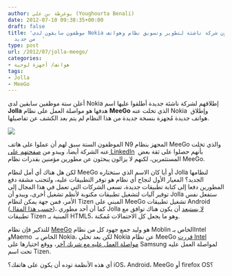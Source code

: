 ```yaml
---
author: يوغرطة بن علي (Youghourta Benali)
date: 2012-07-10 09:38:35+00:00
draft: false
title: 'موظفون سابقون لدى Nokia يُطلقون شركة ناشئة لتطوير وتسويق نظام وهواتف MeeGo
  من جديد  '
type: post
url: /2012/07/jolla-meego/
categories:
- هواتف/ أجهزة لوحية
tags:
- Jolla
- MeeGo
---
```


أعلن ستة موظفين سابقين لدى Nokia إطلاقهم لشركة ناشئة جديدة أطلقوا عليها اسم **Jolla** هدفها هو مواصلة العمل على نظام **MeeGo** الذي تخلت عنه Nokia  وإطلاق هواتف جديدة مُجهزة بنسخة جديدة من هذا النظام لم يتم بعد الكشف عن تفاصيلها.




[![](http://www.it-scoop.com/wp-content/uploads/2012/07/Jolla-Meego-e1341912776449.jpg)
](http://www.it-scoop.com/wp-content/uploads/2012/07/Jolla-Meego.jpg)




الموظفون الستة سبق لهم أن عملوا على هاتف N9 المجهز بنظام MeeGo والذي تخلت عنه الشركة أيضا، ويبدو من [صفحتهم على LinkedIn](http://www.linkedin.com/company/jolla)  بأنهم حصلوا على ثقة بعض المستثمرين، لكنهم لا يزالون يبحثون عن مطورين مؤمنين بقدرات نظام MeeGo.




لكن هل هناك أي أمل لنظام MeeGo أو أيا كان الاسم الذي ستختاره Jolla لنظامها الجديد؟ المعيار الأول لنجاح أي نظام هو توفر التطبيقات عليه، ولتجنب مشقة دفع المطورين دفعا إلى كتابة تطبيقات جديدة، تسعى الشركات التي تعمل في هذا المجال إلى توفير آليات لتشغيل تطبيقات مكتوبة لأنظم تشغيل أخرى، ويبدو أن Jolla ستفعل نفس الأمر، فمن جهة يمكن لنظام Tizen المبني على MeeGo تشغيل تطبيقات Android ([حسب هذا المقال](http://www.meegoexperts.com/2011/04/android-market-appears-commercial-meego-device-wetab-androidpit/))، كما أن أحد مطوري Jolla [لا يستبعد](https://twitter.com/JollaMobile/status/221880938722889728) أن يكون هناك توافق مع تطبيقات Tizen المبنية بـ HTML5، وهو ما يجعل كل الاحتمالات مُمكنة.




للتذكير فإن نظام [MeeGo](http://www.it-scoop.com/2010/10/meego-1-1/) هو وليد جمع جهود كل من نظام Moblin الخاص بـIntel وMaemo  الخاص بـ Nokia، لكن بعد تخلي Nokia عن نظام MeeGo [قررت Intel مواصلة العمل عليه مع شريك آخر](http://www.it-scoop.com/2011/02/intel-defends-meego-nokia-defection/)، ووقع اختيارها على Samsung لمواصلة العمل عليه تحت اسم Tizen.




أي هذه الأنظمة توده أن يكون على هاتفك؟ iOS، Android، MeeGo أو firefox OS؟
